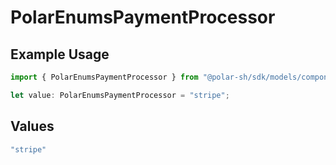 # PolarEnumsPaymentProcessor

## Example Usage

```typescript
import { PolarEnumsPaymentProcessor } from "@polar-sh/sdk/models/components";

let value: PolarEnumsPaymentProcessor = "stripe";
```

## Values

```typescript
"stripe"
```
